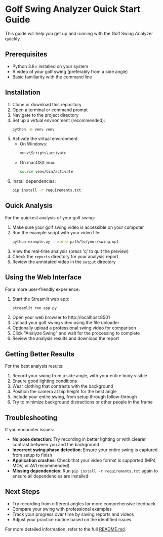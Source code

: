 # Golf Swing Analyzer Quick Start Guide

This guide will help you get up and running with the Golf Swing Analyzer quickly.

## Prerequisites

- Python 3.8+ installed on your system
- A video of your golf swing (preferably from a side angle)
- Basic familiarity with the command line

## Installation

1. Clone or download this repository
2. Open a terminal or command prompt
3. Navigate to the project directory
4. Set up a virtual environment (recommended):
   ```bash
   python -m venv venv
   ```
5. Activate the virtual environment:
   - On Windows:
     ```bash
     venv\Scripts\activate
     ```
   - On macOS/Linux:
     ```bash
     source venv/bin/activate
     ```
6. Install dependencies:
   ```bash
   pip install -r requirements.txt
   ```

## Quick Analysis

For the quickest analysis of your golf swing:

1. Make sure your golf swing video is accessible on your computer
2. Run the example script with your video file:
   ```bash
   python example.py --video path/to/your/swing.mp4
   ```
3. View the real-time analysis (press 'q' to quit the preview)
4. Check the `reports` directory for your analysis report
5. Review the annotated video in the `output` directory

## Using the Web Interface

For a more user-friendly experience:

1. Start the Streamlit web app:
   ```bash
   streamlit run app.py
   ```
2. Open your web browser to http://localhost:8501
3. Upload your golf swing video using the file uploader
4. Optionally upload a professional swing video for comparison
5. Click "Analyze Swing" and wait for the processing to complete
6. Review the analysis results and download the report

## Getting Better Results

For the best analysis results:

1. Record your swing from a side angle, with your entire body visible
2. Ensure good lighting conditions
3. Wear clothing that contrasts with the background
4. Position the camera at hip height for the best angle
5. Include your entire swing, from setup through follow-through
6. Try to minimize background distractions or other people in the frame

## Troubleshooting

If you encounter issues:

- **No pose detection**: Try recording in better lighting or with clearer contrast between you and the background
- **Incorrect swing phase detection**: Ensure your entire swing is captured from setup to finish
- **Application crashes**: Check that your video format is supported (MP4, MOV, or AVI recommended)
- **Missing dependencies**: Run `pip install -r requirements.txt` again to ensure all dependencies are installed

## Next Steps

- Try recording from different angles for more comprehensive feedback
- Compare your swing with professional examples
- Track your progress over time by saving reports and videos
- Adjust your practice routine based on the identified issues

For more detailed information, refer to the full [README.md](README.md). 